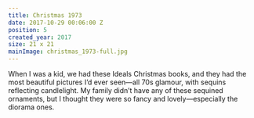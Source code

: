 ```yaml
---
title: Christmas 1973
date: 2017-10-29 00:06:00 Z
position: 5
created_year: 2017
size: 21 x 21
mainImage: christmas_1973-full.jpg
---
```


When I was a kid, we had these Ideals Christmas books, and they had the most beautiful pictures I’d ever seen—all 70s glamour, with sequins reflecting candlelight. My family didn’t have any of these sequined ornaments, but I thought they were so fancy and lovely—especially the diorama ones.
